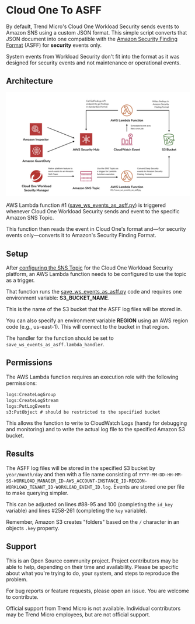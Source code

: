 # Cloud One To ASFF

By default, Trend Micro's Cloud One Workload Security sends events to Amazon SNS using a custom JSON format. This simple script converts that JSON document into one compatible with the [Amazon Security Finding Format](https://docs.aws.amazon.com/securityhub/latest/userguide/securityhub-findings-format.html) (ASFF) for **security** events only.

System events from Workload Security don't fit into the format as it was designed for security events and not maintenance or operational events.

## Architecture

![Normalizing security events](docs/normalizing-aws-security-events.jpg)

AWS Lambda function #1 ([save_ws_events_as_asff.py](save_ws_events_as_asff.py)) is triggered whenever Cloud One Workload Security sends and event to the specific Amazon SNS Topic.

This function then reads the event in Cloud One's format and—for security events only—converts it to Amazon's Security Finding Format.

## Setup

After [configuring the SNS Topic](https://help.deepsecurity.trendmicro.com/sns.html?Highlight=sns) for the Cloud One Workload Security platform, an AWS Lambda function needs to be configured to use the topic as a trigger.

That function runs the [save_ws_events_as_asff.py](save_ws_events_as_asff.py) code and requires one environment variable: **S3_BUCKET_NAME**.

This is the name of the S3 bucket that the ASFF log files will be stored in.

You can also specify an environment variable **REGION** using an AWS region code (e.g., us-east-1). This will connect to the bucket in that region.

The handler for the function should be set to `save_ws_events_as_asff.lambda_handler`.

## Permissions

The AWS Lambda function requires an execution role with the following permissions:

```
logs:CreateLogGroup
logs:CreateLogStream
logs:PutLogEvents
s3:PutObject # should be restricted to the specified bucket
```

This allows the function to write to CloudWatch Logs (handy for debugging and monitoring) and to write the actual log file to the specified Amazon S3 bucket.

## Results

The ASFF log files will be stored in the specified S3 bucket by `year/month/day` and then with a file name consisting of `YYYY-MM-DD-HH-MM-SS-WORKLOAD_MANAGER_ID-AWS_ACCOUNT-INSTANCE_ID-REGION-WORKLOAD_TENANT_ID-WORKLOAD_EVENT_ID.log`. Events are stored one per file to make querying simpler.

This can be adjusted on lines #88-95 and 100 (completing the `id_key` variable) and lines #258-261 (completing the `key` variable).

Remember, Amazon S3 creates "folders" based on the `/` character in an objects `.key` property.

## Support

This is an Open Source community project. Project contributors may be able to help, depending on their time and availability. Please be specific about what you're trying to do, your system, and steps to reproduce the problem.

For bug reports or feature requests, please open an issue. You are welcome to contribute.

Official support from Trend Micro is not available. Individual contributors may be Trend Micro employees, but are not official support.